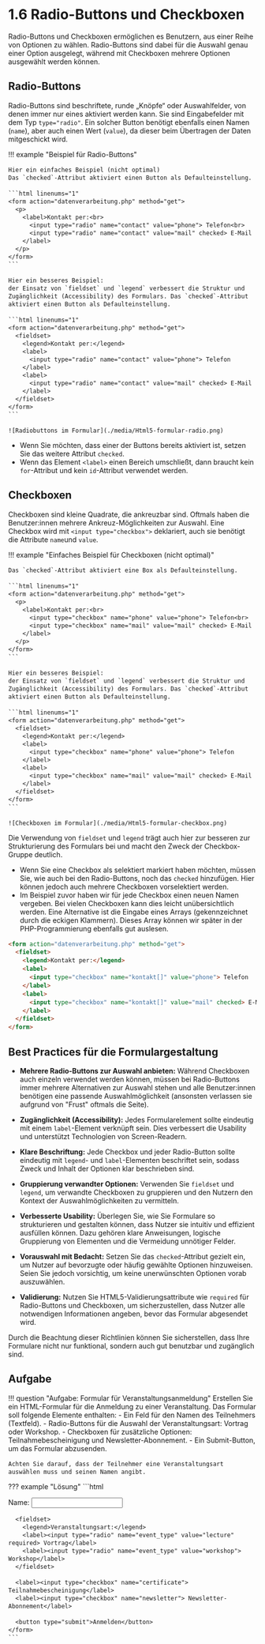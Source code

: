 # 1.6 Radio-Buttons und Checkboxen

Radio-Buttons und Checkboxen ermöglichen es Benutzern, aus einer Reihe von Optionen zu wählen. Radio-Buttons sind dabei für die Auswahl genau einer Option ausgelegt, während mit Checkboxen mehrere Optionen ausgewählt werden können.

## Radio-Buttons

Radio-Buttons sind beschriftete, runde „Knöpfe“ oder Auswahlfelder, von denen immer nur eines aktiviert werden kann. Sie sind Eingabefelder mit dem Typ `type="radio"`. Ein solcher Button benötigt ebenfalls einen Namen (`name`), aber auch einen Wert (`value`), da dieser beim Übertragen der Daten mitgeschickt wird.


!!! example "Beispiel für Radio-Buttons"

    Hier ein einfaches Beispiel (nicht optimal)
    Das `checked`-Attribut aktiviert einen Button als Defaulteinstellung.

    ```html linenums="1"
    <form action="datenverarbeitung.php" method="get">
      <p>
        <label>Kontakt per:<br>
          <input type="radio" name="contact" value="phone"> Telefon<br>
          <input type="radio" name="contact" value="mail" checked> E-Mail
        </label>
      </p>
    </form>
    ```

    Hier ein besseres Beispiel:
    der Einsatz von `fieldset` und `legend` verbessert die Struktur und Zugänglichkeit (Accessibility) des Formulars. Das `checked`-Attribut aktiviert einen Button als Defaulteinstellung.

    ```html linenums="1"
    <form action="datenverarbeitung.php" method="get">
      <fieldset>
        <legend>Kontakt per:</legend>
        <label>
          <input type="radio" name="contact" value="phone"> Telefon
        </label>
        <label>
          <input type="radio" name="contact" value="mail" checked> E-Mail
        </label>
      </fieldset>
    </form>
    ```

    ![Radiobuttons im Formular](./media/Html5-formular-radio.png)

- Wenn Sie möchten, dass einer der Buttons bereits aktiviert ist, setzen Sie das weitere Attribut `checked`.
- Wenn das Element `<label>` einen Bereich umschließt, dann braucht kein `for`-Attribut und kein  `id`-Attribut verwendet werden.


## Checkboxen

Checkboxen sind kleine Quadrate, die ankreuzbar sind. Oftmals haben die Benutzer:innen  mehrere Ankreuz-Möglichkeiten zur Auswahl. Eine Checkbox wird mit `<input type="checkbox">` deklariert, auch sie benötigt die Attribute `name`und `value`.   


!!! example "Einfaches Beispiel für Checkboxen (nicht optimal)"

    Das `checked`-Attribut aktiviert eine Box als Defaulteinstellung.

    ```html linenums="1"
    <form action="datenverarbeitung.php" method="get">
      <p>
        <label>Kontakt per:<br>
          <input type="checkbox" name="phone" value="phone"> Telefon<br>
          <input type="checkbox" name="mail" value="mail" checked> E-Mail
        </label>
      </p>
    </form>
    ```

    Hier ein besseres Beispiel: 
    der Einsatz von `fieldset` und `legend` verbessert die Struktur und Zugänglichkeit (Accessibility) des Formulars. Das `checked`-Attribut aktiviert einen Button als Defaulteinstellung.

    ```html linenums="1"
    <form action="datenverarbeitung.php" method="get">
      <fieldset>
        <legend>Kontakt per:</legend>
        <label>
          <input type="checkbox" name="phone" value="phone"> Telefon
        </label>
        <label>
          <input type="checkbox" name="mail" value="mail" checked> E-Mail
        </label>
      </fieldset>
    </form>
    ```

    ![Checkboxen im Formular](./media/Html5-formular-checkbox.png)


Die Verwendung von `fieldset` und `legend` trägt auch hier zur besseren zur Strukturierung des Formulars bei und macht den Zweck der Checkbox-Gruppe deutlich. 


- Wenn Sie eine Checkbox als selektiert markiert haben möchten, müssen Sie, wie auch bei den Radio-Buttons, noch das `checked` hinzufügen. Hier können jedoch auch mehrere Checkboxen vorselektiert werden.
- Im Beispiel zuvor haben wir für jede Checkbox einen neuen Namen vergeben. Bei vielen Checkboxen kann dies leicht unübersichtlich werden. Eine Alternative ist die Eingabe eines Arrays (gekennzeichnet durch die eckigen Klammern). Dieses Array können wir später in der PHP-Programmierung ebenfalls gut auslesen.

```html linenums="1"
<form action="datenverarbeitung.php" method="get">
  <fieldset>
    <legend>Kontakt per:</legend>
    <label>
      <input type="checkbox" name="kontakt[]" value="phone"> Telefon
    </label>
    <label>
      <input type="checkbox" name="kontakt[]" value="mail" checked> E-Mail
    </label>
  </fieldset>
</form>      
```

## Best Practices für die Formulargestaltung

- **Mehrere Radio-Buttons zur Auswahl anbieten:** Während Checkboxen auch einzeln verwendet werden können, müssen bei Radio-Buttons immer mehrere Alternativen zur Auswahl stehen und alle Benutzer:innen benötigen eine passende Auswahlmöglichkeit (ansonsten verlassen sie aufgrund von "Frust" oftmals die Seite). 

- **Zugänglichkeit (Accessibility):** Jedes Formularelement sollte eindeutig mit einem `label`-Element verknüpft sein. Dies verbessert die Usability und unterstützt Technologien von Screen-Readern.

- **Klare Beschriftung:** Jede Checkbox und jeder Radio-Button sollte eindeutig mit `legend`- und `label`-Elementen beschriftet sein, sodass Zweck und Inhalt der Optionen klar beschrieben sind.

- **Gruppierung verwandter Optionen:** Verwenden Sie `fieldset` und `legend`, um verwandte Checkboxen zu gruppieren und den Nutzern den Kontext der Auswahlmöglichkeiten zu vermitteln.

- **Verbesserte Usability:** Überlegen Sie, wie Sie Formulare so strukturieren und gestalten können, dass Nutzer sie intuitiv und effizient ausfüllen können. Dazu gehören klare Anweisungen, logische Gruppierung von Elementen und die Vermeidung unnötiger Felder.

- **Vorauswahl mit Bedacht:** Setzen Sie das `checked`-Attribut gezielt ein, um Nutzer auf bevorzugte oder häufig gewählte Optionen hinzuweisen. Seien Sie jedoch vorsichtig, um keine unerwünschten Optionen vorab auszuwählen.

- **Validierung:** Nutzen Sie HTML5-Validierungsattribute wie `required` für Radio-Buttons und Checkboxen, um sicherzustellen, dass Nutzer alle notwendigen Informationen angeben, bevor das Formular abgesendet wird.

Durch die Beachtung dieser Richtlinien können Sie sicherstellen, dass Ihre Formulare nicht nur funktional, sondern auch gut benutzbar und zugänglich sind.

## Aufgabe 

!!! question "Aufgabe: Formular für Veranstaltungsanmeldung"
    Erstellen Sie ein HTML-Formular für die Anmeldung zu einer Veranstaltung. Das Formular soll folgende Elemente enthalten:
    - Ein Feld für den Namen des Teilnehmers (Textfeld).
    - Radio-Buttons für die Auswahl der Veranstaltungsart: Vortrag oder Workshop.
    - Checkboxen für zusätzliche Optionen: Teilnahmebescheinigung und Newsletter-Abonnement.
    - Ein Submit-Button, um das Formular abzusenden.
    
    Achten Sie darauf, dass der Teilnehmer eine Veranstaltungsart auswählen muss und seinen Namen angibt.

??? example "Lösung"
    ```html
    <form action="submit_event.php" method="post">
      <label for="name">Name:</label>
      <input type="text" id="name" name="name" required>
      
      <fieldset>
        <legend>Veranstaltungsart:</legend>
        <label><input type="radio" name="event_type" value="lecture" required> Vortrag</label>
        <label><input type="radio" name="event_type" value="workshop"> Workshop</label>
      </fieldset>
      
      <label><input type="checkbox" name="certificate"> Teilnahmebescheinigung</label>
      <label><input type="checkbox" name="newsletter"> Newsletter-Abonnement</label>
      
      <button type="submit">Anmelden</button>
    </form>
    ```
